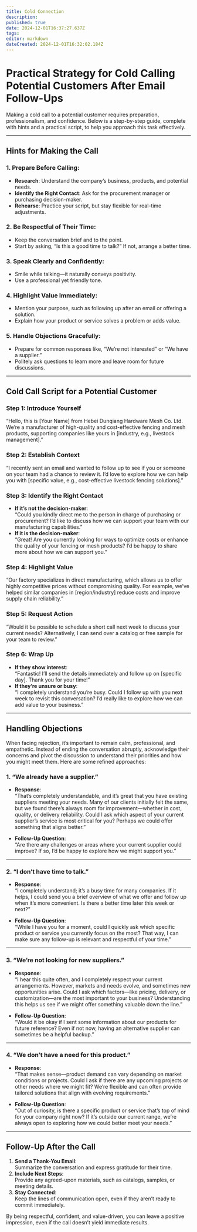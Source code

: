 ```yaml
---
title: Cold Connection
description: 
published: true
date: 2024-12-01T16:37:27.637Z
tags: 
editor: markdown
dateCreated: 2024-12-01T16:32:02.184Z
---
```


# Practical Strategy for Cold Calling Potential Customers After Email Follow-Ups

Making a cold call to a potential customer requires preparation, professionalism, and confidence. Below is a step-by-step guide, complete with hints and a practical script, to help you approach this task effectively.

---

## Hints for Making the Call

### 1. Prepare Before Calling:
- **Research**: Understand the company’s business, products, and potential needs.
- **Identify the Right Contact**: Ask for the procurement manager or purchasing decision-maker.
- **Rehearse**: Practice your script, but stay flexible for real-time adjustments.

### 2. Be Respectful of Their Time:
- Keep the conversation brief and to the point.
- Start by asking, “Is this a good time to talk?” If not, arrange a better time.

### 3. Speak Clearly and Confidently:
- Smile while talking—it naturally conveys positivity.
- Use a professional yet friendly tone.

### 4. Highlight Value Immediately:
- Mention your purpose, such as following up after an email or offering a solution.
- Explain how your product or service solves a problem or adds value.

### 5. Handle Objections Gracefully:
- Prepare for common responses like, “We’re not interested” or “We have a supplier.”
- Politely ask questions to learn more and leave room for future discussions.

---

## Cold Call Script for a Potential Customer

### **Step 1: Introduce Yourself**
“Hello, this is [Your Name] from Hebei Dunqiang Hardware Mesh Co. Ltd. We’re a manufacturer of high-quality and cost-effective fencing and mesh products, supporting companies like yours in [industry, e.g., livestock management].”

### **Step 2: Establish Context**
“I recently sent an email and wanted to follow up to see if you or someone on your team had a chance to review it. I’d love to explore how we can help you with [specific value, e.g., cost-effective livestock fencing solutions].”

### **Step 3: Identify the Right Contact**
- **If it’s not the decision-maker**:  
  “Could you kindly direct me to the person in charge of purchasing or procurement? I’d like to discuss how we can support your team with our manufacturing capabilities.”
- **If it is the decision-maker**:  
  “Great! Are you currently looking for ways to optimize costs or enhance the quality of your fencing or mesh products? I’d be happy to share more about how we can support you.”

### **Step 4: Highlight Value**
“Our factory specializes in direct manufacturing, which allows us to offer highly competitive prices without compromising quality. For example, we’ve helped similar companies in [region/industry] reduce costs and improve supply chain reliability.”

### **Step 5: Request Action**
“Would it be possible to schedule a short call next week to discuss your current needs? Alternatively, I can send over a catalog or free sample for your team to review.”

### **Step 6: Wrap Up**
- **If they show interest**:  
  “Fantastic! I’ll send the details immediately and follow up on [specific day]. Thank you for your time!”
- **If they’re unsure or busy**:  
  “I completely understand you’re busy. Could I follow up with you next week to revisit this conversation? I’d really like to explore how we can add value to your business.”

---

## Handling Objections

When facing rejection, it’s important to remain calm, professional, and empathetic. Instead of ending the conversation abruptly, acknowledge their concerns and pivot the discussion to understand their priorities and how you might meet them. Here are some refined approaches:

### 1. “We already have a supplier.”
- **Response**:  
  “That’s completely understandable, and it’s great that you have existing suppliers meeting your needs. Many of our clients initially felt the same, but we found there’s always room for improvement—whether in cost, quality, or delivery reliability. Could I ask which aspect of your current supplier’s service is most critical for you? Perhaps we could offer something that aligns better.”

- **Follow-Up Question**:  
  “Are there any challenges or areas where your current supplier could improve? If so, I’d be happy to explore how we might support you.”

---

### 2. “I don’t have time to talk.”
- **Response**:  
  “I completely understand; it’s a busy time for many companies. If it helps, I could send you a brief overview of what we offer and follow up when it’s more convenient. Is there a better time later this week or next?”

- **Follow-Up Question**:  
  “While I have you for a moment, could I quickly ask which specific product or service you currently focus on the most? That way, I can make sure any follow-up is relevant and respectful of your time.”

---

### 3. “We’re not looking for new suppliers.”
- **Response**:  
  “I hear this quite often, and I completely respect your current arrangements. However, markets and needs evolve, and sometimes new opportunities arise. Could I ask which factors—like pricing, delivery, or customization—are the most important to your business? Understanding this helps us see if we might offer something valuable down the line.”

- **Follow-Up Question**:  
  “Would it be okay if I sent some information about our products for future reference? Even if not now, having an alternative supplier can sometimes be a helpful backup.”

---

### 4. “We don’t have a need for this product.”
- **Response**:  
  “That makes sense—product demand can vary depending on market conditions or projects. Could I ask if there are any upcoming projects or other needs where we might fit? We’re flexible and can often provide tailored solutions that align with evolving requirements.”

- **Follow-Up Question**:  
  “Out of curiosity, is there a specific product or service that’s top of mind for your company right now? If it’s outside our current range, we’re always open to exploring how we could better meet your needs.”

---

## Follow-Up After the Call
1. **Send a Thank-You Email**:  
   Summarize the conversation and express gratitude for their time.
2. **Include Next Steps**:  
   Provide any agreed-upon materials, such as catalogs, samples, or meeting details.
3. **Stay Connected**:  
   Keep the lines of communication open, even if they aren’t ready to commit immediately.

By being respectful, confident, and value-driven, you can leave a positive impression, even if the call doesn’t yield immediate results.
